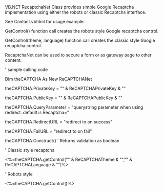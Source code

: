 
VB.NET RecaptchaNet Class provides simple Google Recaptcha implementation using either the robots or classic Recaptcha interface. 

See Contact.vbhtml for usage example. 

GetControl() function call creates the robots style Google recaptcha control. 

GetControl(theme, language) function call creates the classic style Google recaptcha control. 

RecaptchaNet can be used to secure a form or as gateway page to other content. 

' sample calling code

Dim theCAPTCHA As New ReCAPTCHANet

theCAPTCHA.PrivateKey = "" & ReCAPTCHAPrivateKey & ""

theCAPTCHA.PublicKey = "" & ReCAPTCHAPublicKey & ""

theCAPTCHA.QueryParameter = "querystring parameter when using redirect. default is Recaptcha="

theCAPTCHA.RedirectURL = "redirect to on success"

theCAPTCHA.FailURL = "redirect to on fail"

theCAPTCHA.Construct() ' Returns validation as boolean

' Classic style recaptcha

<div class="recaptcha"><%=theCAPTCHA.getControl("" & ReCAPTCHATheme & "","" & ReCAPTCHALanguage & "")%></div>


' Robots style

<div class="recaptcha"><%=theCAPTCHA.getControl()%></div>
